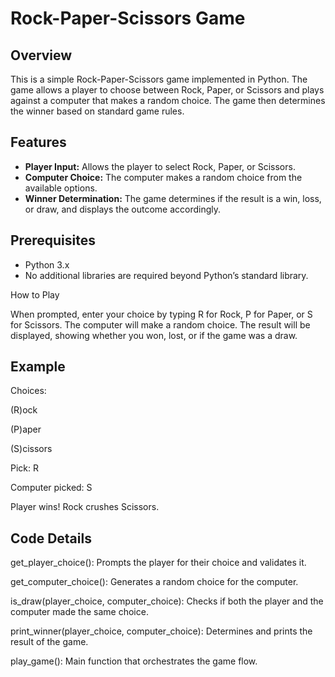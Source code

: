 # Rock-Paper-Scissors Game

## Overview

This is a simple Rock-Paper-Scissors game implemented in Python. The game allows a player to choose between Rock, Paper, or Scissors and plays against a computer that makes a random choice. The game then determines the winner based on standard game rules.

## Features

- **Player Input:** Allows the player to select Rock, Paper, or Scissors.
- **Computer Choice:** The computer makes a random choice from the available options.
- **Winner Determination:** The game determines if the result is a win, loss, or draw, and displays the outcome accordingly.

## Prerequisites

- Python 3.x
- No additional libraries are required beyond Python’s standard library.


How to Play

When prompted, enter your choice by typing R for Rock, P for Paper, or S for Scissors.
The computer will make a random choice.
The result will be displayed, showing whether you won, lost, or if the game was a draw.

## Example 

Choices:

(R)ock

(P)aper

(S)cissors

Pick: R

Computer picked: S

Player wins! Rock crushes Scissors.

## Code Details

get_player_choice(): Prompts the player for their choice and validates it.

get_computer_choice(): Generates a random choice for the computer.


is_draw(player_choice, computer_choice): Checks if both the player and the computer made the same choice.

print_winner(player_choice, computer_choice): Determines and prints the result of the game.

play_game(): Main function that orchestrates the game flow.

